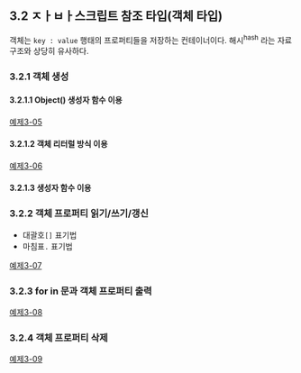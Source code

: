 ## 3.2 ㅈㅏㅂㅏ스크립트 참조 타입(객체 타입)
객체는 `key : value` 행태의 프로퍼티들을 저장하는 컨테이너이다. 해시<sup>hash</sup> 라는 자료구조와 상당히 유사하다.

### 3.2.1 객체 생성

#### 3.2.1.1 Object() 생성자 함수 이용
[예제3-05][3-05]

#### 3.2.1.2 객체 리터럴 방식 이용
[예제3-06][3-06]

#### 3.2.1.3 생성자 함수 이용

### 3.2.2 객체 프로퍼티 읽기/쓰기/갱신
- 대괄호`[]` 표기법
- 마침표`.` 표기법

[예제3-07][3-07]

### 3.2.3 for in 문과 객체 프로퍼티 출력
[예제3-08][3-08]

### 3.2.4 객체 프로퍼티 삭제
[예제3-09][3-09]


[3-05]: ../src/ch3/3-5.html
[3-06]: ../src/ch3/3-6.html
[3-07]: ../src/ch3/3-7.html
[3-08]: ../src/ch3/3-8.html
[3-09]: ../src/ch3/3-9.html
